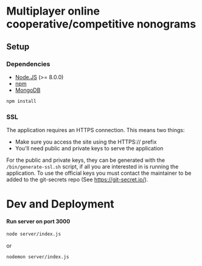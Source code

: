 # Multiplayer online cooperative/competitive nonograms

## Setup

### Dependencies

 - [Node.JS](https://nodejs.org/en/download) (>= 8.0.0)
 - [npm](https://docs.npmjs.com/getting-started/installing-node)
 - [MongoDB](https://docs.mongodb.com/manual/installation)

```bash
npm install
```

### SSL

The application requires an HTTPS connection. This means two things:

* Make sure you access the site using the HTTPS:// prefix
* You'll need public and private keys to serve the application

For the public and private keys, they can be generated with the
`/bin/generate-ssl.sh` script, if all you are interested in is running
the application. To use the official keys you must contact the maintainer
to be added to the git-secrets repo (See https://git-secret.io/).

# Dev and Deployment

#### Run server on port 3000

```bash
node server/index.js
```

or 

```bash
nodemon server/index.js
```
